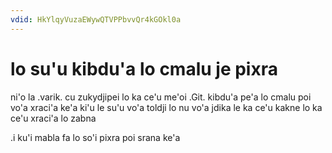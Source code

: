 ```yaml
---
vdid: HkYlqyVuzaEWywQTVPPbvvQr4kGOkl0a
---
```


# lo su'u kibdu'a lo cmalu je pixra
ni'o la .varik. cu zukydjipei lo ka ce'u me'oi .Git. kibdu'a pe'a lo cmalu poi vo'a xraci'a ke'a ki'u le su'u vo'a toldji lo nu vo'a jdika le ka ce'u kakne lo ka ce'u xraci'a lo zabna

.i ku'i mabla fa lo so'i pixra poi srana ke'a
